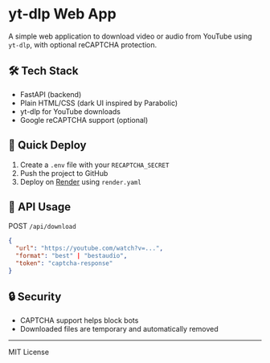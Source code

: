 # yt-dlp Web App

A simple web application to download video or audio from YouTube using `yt-dlp`, with optional reCAPTCHA protection.

## 🛠 Tech Stack
- FastAPI (backend)
- Plain HTML/CSS (dark UI inspired by Parabolic)
- yt-dlp for YouTube downloads
- Google reCAPTCHA support (optional)

## 🚀 Quick Deploy
1. Create a `.env` file with your `RECAPTCHA_SECRET`
2. Push the project to GitHub
3. Deploy on [Render](https://render.com) using `render.yaml`

## 🧪 API Usage
POST `/api/download`
```json
{
  "url": "https://youtube.com/watch?v=...",
  "format": "best" | "bestaudio",
  "token": "captcha-response"
}
```

## 🔒 Security
- CAPTCHA support helps block bots
- Downloaded files are temporary and automatically removed

---
MIT License
